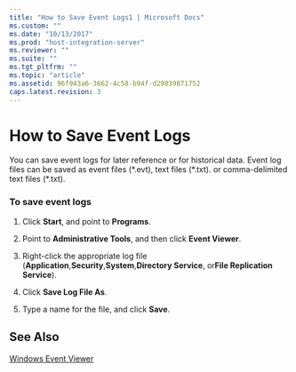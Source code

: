 ```yaml
---
title: "How to Save Event Logs1 | Microsoft Docs"
ms.custom: ""
ms.date: "10/13/2017"
ms.prod: "host-integration-server"
ms.reviewer: ""
ms.suite: ""
ms.tgt_pltfrm: ""
ms.topic: "article"
ms.assetid: 96f943a6-3662-4c58-b94f-d29039871752
caps.latest.revision: 3
---
```

# How to Save Event Logs
You can save event logs for later reference or for historical data. Event log files can be saved as event files (*.evt), text files (\*.txt). or comma-delimited text files (\*.txt).  
  
### To save event logs  
  
1.  Click **Start**, and point to **Programs**.  
  
2.  Point to **Administrative Tools**, and then click **Event Viewer**.  
  
3.  Right-click the appropriate log file (**Application**,**Security**,**System**,**Directory Service**, or**File Replication Service**).  
  
4.  Click **Save Log File As**.  
  
5.  Type a name for the file, and click **Save**.  
  
## See Also  
 [Windows Event Viewer](../core/windows-event-viewer.md)
